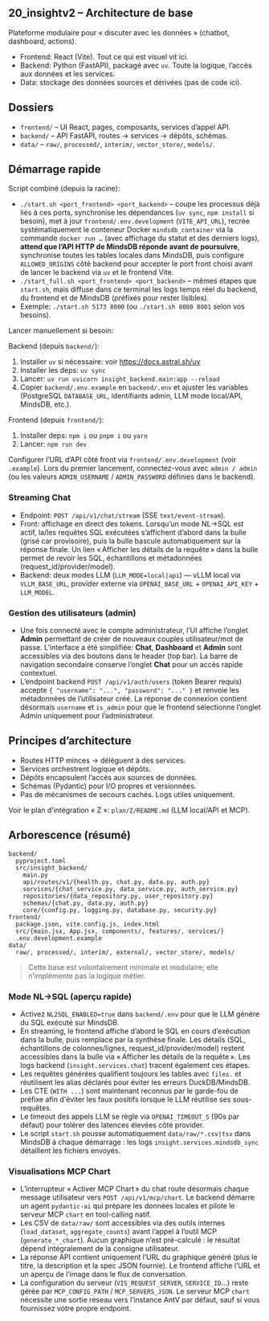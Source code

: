 ## 20_insightv2 – Architecture de base

Plateforme modulaire pour « discuter avec les données » (chatbot, dashboard, actions).

- Frontend: React (Vite). Tout ce qui est visuel vit ici.
- Backend: Python (FastAPI), packagé avec `uv`. Toute la logique, l’accès aux données et les services.
- Data: stockage des données sources et dérivées (pas de code ici).

## Dossiers

- `frontend/` – UI React, pages, composants, services d’appel API.
- `backend/` – API FastAPI, routes -> services -> dépôts, schémas.
- `data/` – `raw/`, `processed/`, `interim/`, `vector_store/`, `models/`.

## Démarrage rapide

Script combiné (depuis la racine):

- `./start.sh <port_frontend> <port_backend>` – coupe les processus déjà liés à ces ports, synchronise les dépendances (`uv sync`, `npm install` si besoin), met à jour `frontend/.env.development` (`VITE_API_URL`), recrée systématiquement le conteneur Docker `mindsdb_container` via la commande `docker run …` (avec affichage du statut et des derniers logs), **attend que l’API HTTP de MindsDB réponde avant de poursuivre**, synchronise toutes les tables locales dans MindsDB, puis configure `ALLOWED_ORIGINS` côté backend pour accepter le port front choisi avant de lancer le backend via `uv` et le frontend Vite.
- `./start_full.sh <port_frontend> <port_backend>` – mêmes étapes que `start.sh`, mais diffuse dans ce terminal les logs temps réel du backend, du frontend et de MindsDB (préfixés pour rester lisibles).
- Exemple: `./start.sh 5173 8000` (ou `./start.sh 8080 8081` selon vos besoins).

Lancer manuellement si besoin:

Backend (depuis `backend/`):

1. Installer `uv` si nécessaire: voir https://docs.astral.sh/uv
2. Installer les deps: `uv sync`
3. Lancer: `uv run uvicorn insight_backend.main:app --reload`
4. Copier `backend/.env.example` en `backend/.env` et ajuster les variables (PostgreSQL `DATABASE_URL`, identifiants admin, LLM mode local/API, MindsDB, etc.).

Frontend (depuis `frontend/`):

1. Installer deps: `npm i` ou `pnpm i` ou `yarn`
2. Lancer: `npm run dev`

Configurer l’URL d’API côté front via `frontend/.env.development` (voir `.example`).
Lors du premier lancement, connectez-vous avec `admin / admin` (ou les valeurs `ADMIN_USERNAME` / `ADMIN_PASSWORD` définies dans le backend).

### Streaming Chat

- Endpoint: `POST /api/v1/chat/stream` (SSE `text/event-stream`).
- Front: affichage en direct des tokens. Lorsqu’un mode NL→SQL est actif, la/les requêtes SQL exécutées s’affichent d’abord dans la bulle (grisé car provisoire), puis la bulle bascule automatiquement sur la réponse finale. Un lien « Afficher les détails de la requête » dans la bulle permet de revoir les SQL, échantillons et métadonnées (request_id/provider/model).
- Backend: deux modes LLM (`LLM_MODE=local|api`) — vLLM local via `VLLM_BASE_URL`, provider externe via `OPENAI_BASE_URL` + `OPENAI_API_KEY` + `LLM_MODEL`.

### Gestion des utilisateurs (admin)

- Une fois connecté avec le compte administrateur, l’UI affiche l’onglet **Admin** permettant de créer de nouveaux couples utilisateur/mot de passe. L’interface a été simplifiée: **Chat**, **Dashboard** et **Admin** sont accessibles via des boutons dans le header (top bar). La barre de navigation secondaire conserve l’onglet **Chat** pour un accès rapide contextuel.
- L’endpoint backend `POST /api/v1/auth/users` (token Bearer requis) accepte `{ "username": "...", "password": "..." }` et renvoie les métadonnées de l’utilisateur créé. La réponse de connexion contient désormais `username` et `is_admin` pour que le frontend sélectionne l’onglet Admin uniquement pour l’administrateur.

## Principes d’architecture

- Routes HTTP minces -> délèguent à des services.
- Services orchestrent logique et dépôts.
- Dépôts encapsulent l’accès aux sources de données.
- Schémas (Pydantic) pour I/O propres et versionnées.
- Pas de mécanismes de secours cachés. Logs utiles uniquement.

Voir le plan d’intégration « Z »: `plan/Z/README.md` (LLM local/API et MCP).

## Arborescence (résumé)

```
backend/
  pyproject.toml
  src/insight_backend/
    main.py
    api/routes/v1/{health.py, chat.py, data.py, auth.py}
    services/{chat_service.py, data_service.py, auth_service.py}
    repositories/{data_repository.py, user_repository.py}
    schemas/{chat.py, data.py, auth.py}
    core/{config.py, logging.py, database.py, security.py}
frontend/
  package.json, vite.config.js, index.html
  src/{main.jsx, App.jsx, components/, features/, services/}
  .env.development.example
data/
  raw/, processed/, interim/, external/, vector_store/, models/
```

> Cette base est volontairement minimale et modulaire; elle n’implémente pas la logique métier.

### Mode NL→SQL (aperçu rapide)

- Activez `NL2SQL_ENABLED=true` dans `backend/.env` pour que le LLM génère du SQL exécuté sur MindsDB.
- En streaming, le frontend affiche d’abord le SQL en cours d’exécution dans la bulle, puis remplace par la synthèse finale. Les détails (SQL, échantillons de colonnes/lignes, request_id/provider/model) restent accessibles dans la bulle via « Afficher les détails de la requête ». Les logs backend (`insight.services.chat`) tracent également ces étapes.
- Les requêtes générées qualifient toujours les tables avec `files.` et réutilisent les alias déclarés pour éviter les erreurs DuckDB/MindsDB.
- Les CTE (`WITH ...`) sont maintenant reconnus par le garde-fou de préfixe afin d'éviter les faux positifs lorsque le LLM réutilise ses sous-requêtes.
- Le timeout des appels LLM se règle via `OPENAI_TIMEOUT_S` (90s par défaut) pour tolérer des latences élevées côté provider.
- Le script `start.sh` pousse automatiquement `data/raw/*.csv|tsv` dans MindsDB à chaque démarrage : les logs `insight.services.mindsdb_sync` détaillent les fichiers envoyés.

### Visualisations MCP Chart

- L’interrupteur « Activer MCP Chart » du chat route désormais chaque message utilisateur vers `POST /api/v1/mcp/chart`. Le backend démarre un agent `pydantic-ai` qui prépare les données locales et pilote le serveur MCP `chart` en tool-calling natif.
- Les CSV de `data/raw/` sont accessibles via des outils internes (`load_dataset`, `aggregate_counts`) avant l’appel à l’outil MCP (`generate_*_chart`). Aucun graphique n’est pré-calculé : le résultat dépend intégralement de la consigne utilisateur.
- La réponse API contient uniquement l’URL du graphique généré (plus le titre, la description et la spec JSON fournie). Le frontend affiche l’URL et un aperçu de l’image dans le flux de conversation.
- La configuration du serveur (`VIS_REQUEST_SERVER`, `SERVICE_ID`…) reste gérée par `MCP_CONFIG_PATH` / `MCP_SERVERS_JSON`. Le serveur MCP `chart` nécessite une sortie réseau vers l’instance AntV par défaut, sauf si vous fournissez votre propre endpoint.
